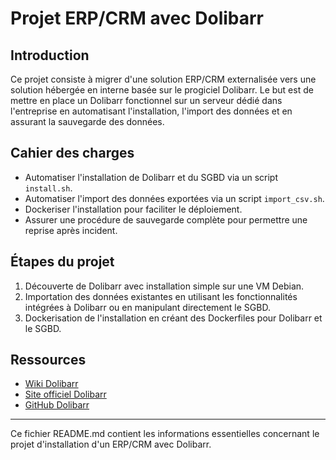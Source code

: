 # Projet ERP/CRM avec Dolibarr

## Introduction
Ce projet consiste à migrer d'une solution ERP/CRM externalisée vers une solution hébergée en interne basée sur le progiciel Dolibarr. Le but est de mettre en place un Dolibarr fonctionnel sur un serveur dédié dans l'entreprise en automatisant l'installation, l'import des données et en assurant la sauvegarde des données.

## Cahier des charges
- Automatiser l'installation de Dolibarr et du SGBD via un script `install.sh`.
- Automatiser l'import des données exportées via un script `import_csv.sh`.
- Dockeriser l'installation pour faciliter le déploiement.
- Assurer une procédure de sauvegarde complète pour permettre une reprise après incident.

## Étapes du projet
1. Découverte de Dolibarr avec installation simple sur une VM Debian.
2. Importation des données existantes en utilisant les fonctionnalités intégrées à Dolibarr ou en manipulant directement le SGBD.
3. Dockerisation de l'installation en créant des Dockerfiles pour Dolibarr et le SGBD.

## Ressources
- [Wiki Dolibarr](https://wiki.dolibarr.org/)
- [Site officiel Dolibarr](https://www.dolibarr.org/)
- [GitHub Dolibarr](https://github.com/Dolibarr/dolibarr/)

---

Ce fichier README.md contient les informations essentielles concernant le projet d'installation d'un ERP/CRM avec Dolibarr.
